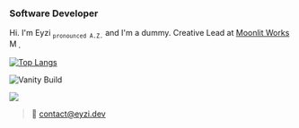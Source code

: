 ### Software Developer
Hi. I'm Eyzi <sub>`pronounced A.Z.`</sub> and I'm a dummy. Creative Lead at [Moonlit Works <img src="https://cdn.moonlit.works/logo/favicon.ico" alt="Moonlit Works logo" width="16" />](https://moonlit.works).

[![Top Langs](https://github-readme-stats.vercel.app/api/top-langs/?username=eyzi&show_icons=true&layout=compact&title_color=58a6ff&text_color=c9d1d9&icon_color=8b949e&bg_color=0d1117&count_private=true&hide=html&hide_border=true)](https://github.com/anuraghazra/github-readme-stats)

![Vanity Build](https://github.com/eyzi/eyzi/actions/workflows/life.yml/badge.svg)

![](https://i.imgur.com/r3no3mP.gif) 

> 📧 contact@eyzi.dev

